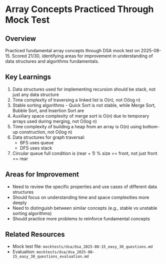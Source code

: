 # Array Concepts Practiced Through Mock Test

## Overview
Practiced fundamental array concepts through DSA mock test on 2025-08-15. Scored 21/30, identifying areas for improvement in understanding of data structures and algorithms fundamentals.

## Key Learnings
1. Data structures used for implementing recursion should be stack, not just any data structure
2. Time complexity of traversing a linked list is O(n), not O(log n)
3. Stable sorting algorithms - Quick Sort is not stable, while Merge Sort, Bubble Sort, and Insertion Sort are
4. Auxiliary space complexity of merge sort is O(n) due to temporary arrays used during merging, not O(log n)
5. Time complexity of building a heap from an array is O(n) using bottom-up construction, not O(log n)
6. Data structures for graph traversal:
   - BFS uses queue
   - DFS uses stack
7. Circular queue full condition is (rear + 1) % size == front, not just front == rear

## Areas for Improvement
- Need to review the specific properties and use cases of different data structures
- Should focus on understanding time and space complexities more deeply
- Need to distinguish between similar concepts (e.g., stable vs unstable sorting algorithms)
- Should practice more problems to reinforce fundamental concepts

## Related Resources
- Mock test file: `mocktests/dsa/dsa_2025-08-15_easy_30_questions.md`
- Evaluation: `mocktests/dsa/dsa_2025-08-15_easy_30_questions_evaluation.md`